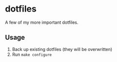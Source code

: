 # dotfiles

A few of my more important dotfiles.

## Usage
1) Back up existing dotfiles (they will be overwritten)
2) Run `make configure`